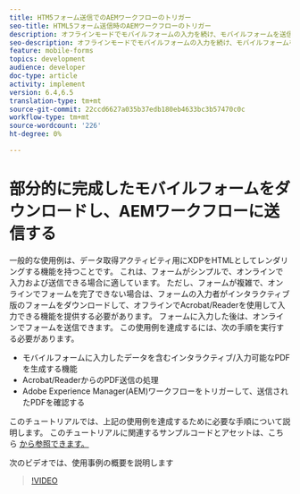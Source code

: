 ```yaml
---
title: HTM5フォーム送信でのAEMワークフローのトリガー
seo-title: HTML5フォーム送信時のAEMワークフローのトリガー
description: オフラインモードでモバイルフォームの入力を続け、モバイルフォームを送信してAEMワークフローをトリガーする
seo-description: オフラインモードでモバイルフォームの入力を続け、モバイルフォームを送信してAEMワークフローをトリガーする
feature: mobile-forms
topics: development
audience: developer
doc-type: article
activity: implement
version: 6.4,6.5
translation-type: tm+mt
source-git-commit: 22ccd6627a035b37edb180eb4633bc3b57470c0c
workflow-type: tm+mt
source-wordcount: '226'
ht-degree: 0%

---
```



# 部分的に完成したモバイルフォームをダウンロードし、AEMワークフローに送信する

一般的な使用例は、データ取得アクティビティ用にXDPをHTMLとしてレンダリングする機能を持つことです。 これは、フォームがシンプルで、オンラインで入力および送信できる場合に適しています。 ただし、フォームが複雑で、オンラインでフォームを完了できない場合は、フォームの入力者がインタラクティブ版のフォームをダウンロードして、オフラインでAcrobat/Readerを使用して入力できる機能を提供する必要があります。 フォームに入力した後は、オンラインでフォームを送信できます。
この使用例を達成するには、次の手順を実行する必要があります。

* モバイルフォームに入力したデータを含むインタラクティブ/入力可能なPDFを生成する機能
* Acrobat/ReaderからのPDF送信の処理
* Adobe Experience Manager(AEM)ワークフローをトリガーして、送信されたPDFを確認する

このチュートリアルでは、上記の使用例を達成するために必要な手順について説明します。 このチュートリアルに関連するサンプルコードとアセットは、こちら [から参照できます。](part-four.md)

次のビデオでは、使用事例の概要を説明します

>[!VIDEO](https://video.tv.adobe.com/v/29677?quality=9&learn=on)

